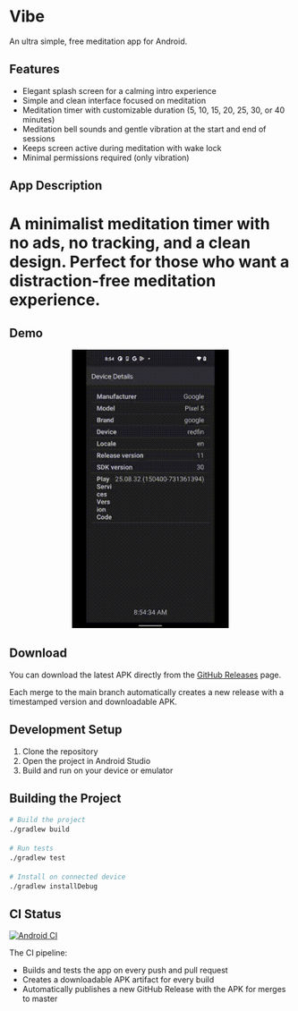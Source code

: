 # Vibe

An ultra simple, free meditation app for Android.

## Features

- Elegant splash screen for a calming intro experience
- Simple and clean interface focused on meditation
- Meditation timer with customizable duration (5, 10, 15, 20, 25, 30, or 40 minutes)
- Meditation bell sounds and gentle vibration at the start and end of sessions
- Keeps screen active during meditation with wake lock
- Minimal permissions required (only vibration)

## App Description

A minimalist meditation timer with no ads, no tracking, and a clean design. 
Perfect for those who want a distraction-free meditation experience.
=======
## Demo

<div align="center">
  <img src="assets/videos/app_demo.gif" width="280" alt="App Demo" />
</div>

## Download

You can download the latest APK directly from the [GitHub Releases](https://github.com/patflynn/vibe/releases) page.

Each merge to the main branch automatically creates a new release with a timestamped version and downloadable APK.

## Development Setup

1. Clone the repository
2. Open the project in Android Studio
3. Build and run on your device or emulator

## Building the Project

```bash
# Build the project
./gradlew build

# Run tests
./gradlew test

# Install on connected device
./gradlew installDebug
```

## CI Status

[![Android CI](https://github.com/patflynn/vibe/actions/workflows/android-ci.yml/badge.svg)](https://github.com/patflynn/vibe/actions/workflows/android-ci.yml)

The CI pipeline:
- Builds and tests the app on every push and pull request
- Creates a downloadable APK artifact for every build
- Automatically publishes a new GitHub Release with the APK for merges to master
